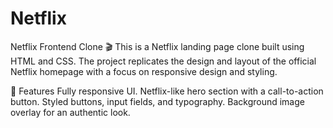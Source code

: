 # Netflix

Netflix Frontend Clone 🎬
This is a Netflix landing page clone built using HTML and CSS. The project replicates the design and layout of the official Netflix homepage with a focus on responsive design and styling.

📌 Features
Fully responsive UI.
Netflix-like hero section with a call-to-action button.
Styled buttons, input fields, and typography.
Background image overlay for an authentic look.
